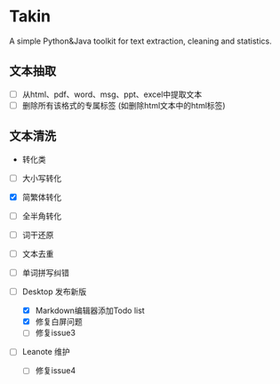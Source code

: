 # Takin
A simple Python&amp;Java toolkit for text extraction, cleaning and statistics.

## 文本抽取
- [ ] 从html、pdf、word、msg、ppt、excel中提取文本
- [ ] 删除所有该格式的专属标签 (如删除html文本中的html标签)

## 文本清洗
- 转化类
- [ ] 大小写转化
- [x] 简繁体转化
- [ ] 全半角转化
- [ ] 词干还原
- [ ] 文本去重
- [ ] 单词拼写纠错
 
- [ ] Desktop 发布新版
    - [x] Markdown编辑器添加Todo list
    - [x] 修复白屏问题
    - [ ] 修复issue3
- [ ] Leanote 维护
    - [ ] 修复issue4
